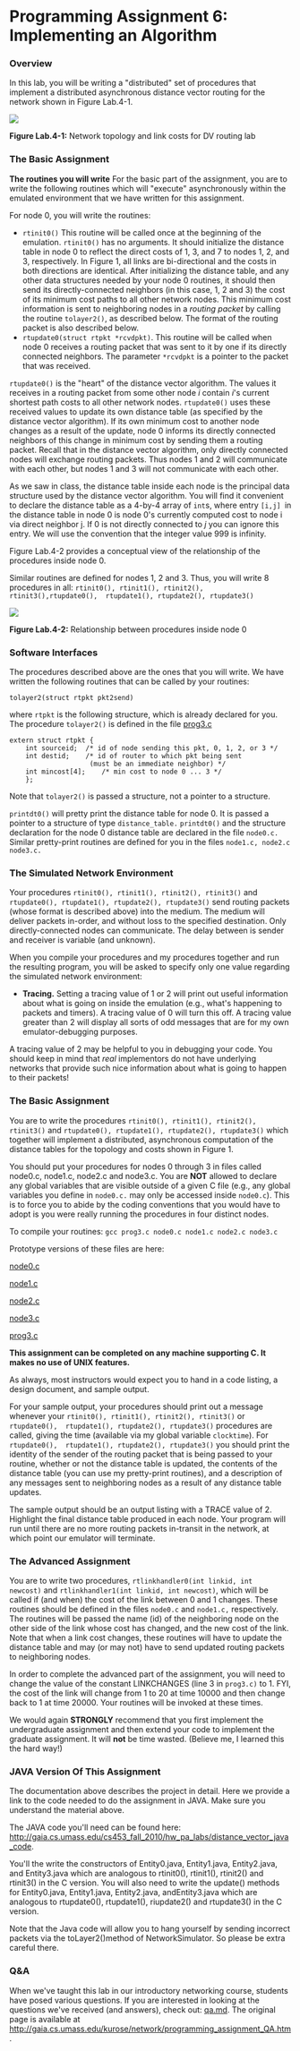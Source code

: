 Programming Assignment 6: Implementing an Algorithm
===================================================

### Overview

In this lab, you will be writing a "distributed" set of procedures
that implement a distributed asynchronous distance vector routing for
the network shown in Figure Lab.4-1.

![](images/pa3fig1.gif)

**Figure Lab.4-1:** Network topology and link costs for DV routing lab

### The Basic Assignment

**The routines you will write** For the basic part of the assignment,
you are to write the following routines which will "execute"
asynchronously within the emulated environment that we have written for
this assignment.

For node 0, you will write the routines:

-   `rtinit0()` This routine will be called once at the beginning of the
    emulation. `rtinit0()` has no arguments. It should initialize the
    distance table in node 0 to reflect the direct costs of 1, 3, and 7
    to nodes 1, 2, and 3, respectively. In Figure 1, all links are
    bi-directional and the costs in both directions are identical. After
    initializing the distance table, and any other data structures
    needed by your node 0 routines, it should then send its
    directly-connected neighbors (in this case, 1, 2 and 3) the cost of
    its minimum cost paths to all other network nodes. This minimum cost
    information is sent to neighboring nodes in a *routing packet* by
    calling the routine `tolayer2()`, as described below. The format of
    the routing packet is also described below.
-   `rtupdate0(struct rtpkt *rcvdpkt)`. This routine will be called when
    node 0 receives a routing packet that was sent to it by one if its
    directly connected neighbors. The parameter `*rcvdpkt` is a pointer
    to the packet that was received.

`rtupdate0()` is the "heart" of the distance vector algorithm. The
values it receives in a routing packet from some other node *i* contain
*i*'s current shortest path costs to all other network nodes.
`rtupdate0()` uses these received values to update its own distance
table (as specified by the distance vector algorithm). If its own
minimum cost to another node changes as a result of the update, node 0
informs its directly connected neighbors of this change in minimum cost
by sending them a routing packet. Recall that in the distance vector
algorithm, only directly connected nodes will exchange routing packets.
Thus nodes 1 and 2 will communicate with each other, but nodes 1 and 3
will not communicate with each other.

As we saw in class, the distance table inside each node is the principal
data structure used by the distance vector algorithm. You will find it
convenient to declare the distance table as a 4-by-4 array of `int`s,
where entry `[i,j] `in the distance table in node 0 is node 0's
currently computed cost to node i via direct neighbor j. If 0 is not
directly connected to *j* you can ignore this entry. We will use the
convention that the integer value 999 is infinity.

Figure Lab.4-2 provides a conceptual view of the relationship of the
procedures inside node 0.

Similar routines are defined for nodes 1, 2 and 3. Thus, you will write
8 procedures in all:
`rtinit0(), rtinit1(), rtinit2(), rtinit3(),rtupdate0(),  rtupdate1(), rtupdate2(), rtupdate3()`

![](images/pa3fig2.gif)

**Figure Lab.4-2:** Relationship between procedures inside node 0

### Software Interfaces

The procedures described above are the ones that you will write. We have
written the following routines that can be called by your routines:

`tolayer2(struct rtpkt pkt2send)`

where `rtpkt` is the following structure, which is already declared
for you. The procedure `tolayer2()` is defined in the file
[prog3.c](http://gaia.cs.umass.edu/kurose/network/prog3.c)

```
extern struct rtpkt {
    int sourceid;  /* id of node sending this pkt, 0, 1, 2, or 3 */
    int destid;    /* id of router to which pkt being sent
                    (must be an immediate neighbor) */
    int mincost[4];    /* min cost to node 0 ... 3 */
    };
```

Note that `tolayer2()` is passed a structure, not a pointer to a
structure.

`printdt0()` will pretty print the distance table for node 0. It is
passed a pointer to a structure of type `distance_table.` `printdt0()`
and the structure declaration for the node 0 distance table are declared
in the file `node0.c.` Similar pretty-print routines are defined for
you in the files `node1.c, node2.c node3.c.`

### The Simulated Network Environment

Your procedures `rtinit0(), rtinit1(), rtinit2(), rtinit3()` and
`rtupdate0(), rtupdate1(), rtupdate2(), rtupdate3()` send routing
packets (whose format is described above) into the medium. The medium
will deliver packets in-order, and without loss to the specified
destination. Only directly-connected nodes can communicate. The delay
between is sender and receiver is variable (and unknown).

When you compile your procedures and my procedures together and run the
resulting program, you will be asked to specify only one value regarding
the simulated network environment:

-   **Tracing.** Setting a tracing value of 1 or 2 will print out useful
    information about what is going on inside the emulation (e.g.,
    what's happening to packets and timers). A tracing value of 0 will
    turn this off. A tracing value greater than 2 will display all sorts
    of odd messages that are for my own emulator-debugging purposes.

A tracing value of 2 may be helpful to you in debugging your code. You
should keep in mind that *real* implementors do not have underlying
networks that provide such nice information about what is going to
happen to their packets!

### The Basic Assignment

You are to write the procedures `rtinit0(), rtinit1(), rtinit2(),  rtinit3()` and
`rtupdate0(), rtupdate1(), rtupdate2(), rtupdate3()` which together will
implement a distributed, asynchronous computation of the distance tables
for the topology and costs shown in Figure 1.

You should put your procedures for nodes 0 through 3 in files called
node0.c, node1.c, node2.c and node3.c. You are **NOT** allowed to declare
any global variables that are visible outside of a given C file (e.g., any global
variables you define in `node0.c.` may only be accessed inside
`node0.c`). This is to force you to abide by the coding conventions that
you would have to adopt is you were really running the procedures in
four distinct nodes.

To compile your routines: `gcc prog3.c node0.c node1.c node2.c node3.c`

Prototype versions of these files are here:

[node0.c](http://gaia.cs.umass.edu/kurose/network/node0.c)

[node1.c](http://gaia.cs.umass.edu/kurose/network/node1.c)

[node2.c](http://gaia.cs.umass.edu/kurose/network/node2.c)

[node3.c](http://gaia.cs.umass.edu/kurose/network/node3.c)

[prog3.c](http://gaia.cs.umass.edu/kurose/network/prog3.c)

**This assignment can be completed on any machine supporting C. It makes
no use of UNIX features.**

As always, most instructors would expect you to hand in a code listing,
a design document, and sample output.

For your sample output, your procedures should print out a message
whenever your `rtinit0(), rtinit1(), rtinit2(), rtinit3()` or
`rtupdate0(),  rtupdate1(), rtupdate2(), rtupdate3()` procedures are
called, giving the time (available via my global variable `clocktime`).
For `rtupdate0(),  rtupdate1(), rtupdate2(), rtupdate3()` you should
print the identity of the sender of the routing packet that is being
passed to your routine, whether or not the distance table is updated,
the contents of the distance table (you can use my pretty-print
routines), and a description of any messages sent to neighboring nodes
as a result of any distance table updates.

The sample output should be an output listing with a TRACE value of 2.
Highlight the final distance table produced in each node. Your program
will run until there are no more routing packets in-transit in the
network, at which point our emulator will terminate.

### The Advanced Assignment

You are to write two procedures,
`rtlinkhandler0(int linkid, int  newcost)` and
`rtlinkhandler1(int linkid, int newcost)`, which will be called if (and
when) the cost of the link between 0 and 1 changes. These routines
should be defined in the files `node0.c` and `node1.c,` respectively.
The routines will be passed the name (id) of the neighboring node on the
other side of the link whose cost has changed, and the new cost of the
link. Note that when a link cost changes, these routines will have to
update the distance table and may (or may not) have to send updated
routing packets to neighboring nodes.

In order to complete the advanced part of the assignment, you will need
to change the value of the constant LINKCHANGES (line 3 in `prog3.c)` to 1.
FYI, the cost of the link will change from 1 to 20 at time 10000 and
then change back to 1 at time 20000. Your routines will be invoked at
these times.

We would again **STRONGLY** recommend that you first implement the
undergraduate assignment and then extend your code to implement the
graduate assignment. It will **not** be time wasted. (Believe me, I
learned this the hard way!)

### JAVA Version Of This Assignment

The documentation above describes the project in detail. Here we
provide a link to the code needed to do the assignment in JAVA. Make
sure you understand the material above.

The JAVA code you'll need can be found here:
<http://gaia.cs.umass.edu/cs453_fall_2010/hw_pa_labs/distance_vector_java_code>.

You'll the write the constructors of Entity0.java, Entity1.java,
Entity2.java, and Entity3.java which are analogous to rtinit0(),
rtinit1(), rtinit2() and rtinit3() in the C version. You will also need
to write the update() methods for Entity0.java, Entity1.java,
Entity2.java, andEntity3.java which are analogous to rtupdate0(),
rtupdate1(), riupdate2() and rtupdate3() in the C version.

Note that the Java code will allow you to hang yourself by sending
incorrect packets via the toLayer2()method of NetworkSimulator. So
please be extra careful there.

### Q&A

When we've taught this lab in our introductory networking course,
students have posed various questions. If you are interested in looking
at the questions we've received (and answers), check out:
[qa.md](qa.md). The original page is available at <http://gaia.cs.umass.edu/kurose/network/programming_assignment_QA.htm>.



